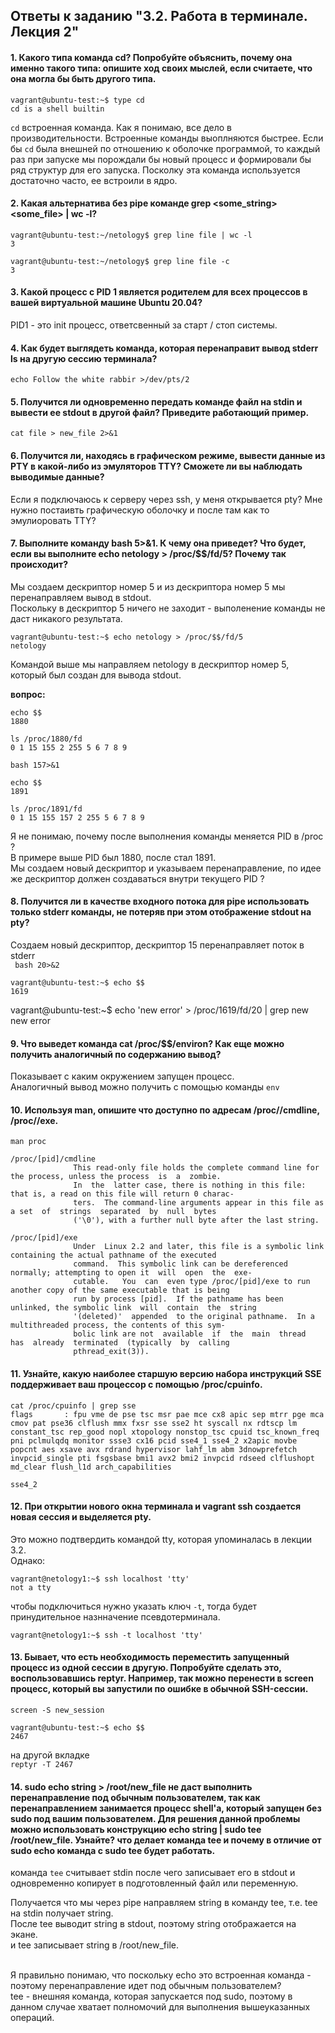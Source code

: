 ## Ответы к заданию "3.2. Работа в терминале. Лекция 2"

#### 1. Какого типа команда cd? Попробуйте объяснить, почему она именно такого типа: опишите ход своих мыслей, если считаете, что она могла бы быть другого типа. <br>
```
vagrant@ubuntu-test:~$ type cd
cd is a shell builtin
```    
`cd` встроенная команда. Как я понимаю, все дело в производительности. Встроенные команды выоплняются быстрее.
Если бы `cd` была внешней по отношению к оболочке программой, то каждый раз при запуске мы порождали бы новый процесс и формировали бы ряд структур для его запуска. Посколку эта команда используется достаточно часто, ее встроили в ядро.

#### 2. Какая альтернатива без pipe команде grep <some_string> <some_file> | wc -l? <br>
```
vagrant@ubuntu-test:~/netology$ grep line file | wc -l
3
```
```
vagrant@ubuntu-test:~/netology$ grep line file -c
3
```


#### 3. Какой процесс с PID 1 является родителем для всех процессов в вашей виртуальной машине Ubuntu 20.04? <br>
PID1 - это init процесс, ответсвенный за старт / стоп системы.


#### 4. Как будет выглядеть команда, которая перенаправит вывод stderr ls на другую сессию терминала? <br>
`echo Follow the white rabbir >/dev/pts/2`


#### 5. Получится ли одновременно передать команде файл на stdin и вывести ее stdout в другой файл? Приведите работающий пример. <br>
`cat file > new_file 2>&1`



#### 6. Получится ли, находясь в графическом режиме, вывести данные из PTY в какой-либо из эмуляторов TTY? Сможете ли вы наблюдать выводимые данные? <br>
Если я подключаюсь к серверу через ssh, у меня открывается pty?
Мне нужно постаивть графическую оболочку и после там как то эмулиоровать TTY?


#### 7. Выполните команду bash 5>&1. К чему она приведет? Что будет, если вы выполните echo netology > /proc/$$/fd/5? Почему так происходит? <br>

Мы создаем дескриптор номер 5 и из дескриптора номер 5 мы перенаправляем вывод в stdout.<br>
Поскольку в дескриптор 5 ничего не заходит - выполенение команды не даст никакого результата.<br>

```
vagrant@ubuntu-test:~$ echo netology > /proc/$$/fd/5
netology
```
Командой выше мы направляем netology в дескриптор номер 5, который был создан для вывода stdout.

**вопрос:**
```
echo $$
1880
```

```
ls /proc/1880/fd
0 1 15 155 2 255 5 6 7 8 9
```

`bash 157>&1`

```
echo $$
1891
```

```
ls /proc/1891/fd
0 1 15 155 157 2 255 5 6 7 8 9
```

Я не понимаю, почему после выполнения команды меняется PID в /proc ? <br>
В примере выше PID был 1880, после стал 1891.<br>
Мы создаем новый дескриптор и указываем перенаправление, по идее же дескриптор должен создаваться внутри текущего PID ?

#### 8. Получится ли в качестве входного потока для pipe использовать только stderr команды, не потеряв при этом отображение stdout на pty? <br>

Создаем новый дескриптор, дескриптор 15 перенаправляет поток в stderr <br>
` bash 20>&2`


```
vagrant@ubuntu-test:~$ echo $$
1619
```

vagrant@ubuntu-test:~$ echo 'new error' > /proc/1619/fd/20 | grep new
new error

#### 9. Что выведет команда cat /proc/$$/environ? Как еще можно получить аналогичный по содержанию вывод?
Показывает с каким окружением запущен процесс.<br>
Аналогичный вывод можно получить с помощью команды `env`

#### 10. Используя man, опишите что доступно по адресам /proc/<PID>/cmdline, /proc/<PID>/exe.
`man proc`

```
/proc/[pid]/cmdline
              This read-only file holds the complete command line for the process, unless the process  is  a  zombie.
              In  the  latter case, there is nothing in this file: that is, a read on this file will return 0 charac‐
              ters.  The command-line arguments appear in this file as a set  of  strings  separated  by  null  bytes
              ('\0'), with a further null byte after the last string.
```

```
/proc/[pid]/exe
              Under  Linux 2.2 and later, this file is a symbolic link containing the actual pathname of the executed
              command.  This symbolic link can be dereferenced normally; attempting to open it  will  open  the  exe‐
              cutable.   You  can  even type /proc/[pid]/exe to run another copy of the same executable that is being
              run by process [pid].  If the pathname has been unlinked, the symbolic link  will  contain  the  string
              '(deleted)'  appended  to the original pathname.  In a multithreaded process, the contents of this sym‐
              bolic link are not  available  if  the  main  thread  has  already  terminated  (typically  by  calling
              pthread_exit(3)).
```

#### 11. Узнайте, какую наиболее старшую версию набора инструкций SSE поддерживает ваш процессор с помощью /proc/cpuinfo.
```
cat /proc/cpuinfo | grep sse
flags		: fpu vme de pse tsc msr pae mce cx8 apic sep mtrr pge mca cmov pat pse36 clflush mmx fxsr sse sse2 ht syscall nx rdtscp lm constant_tsc rep_good nopl xtopology nonstop_tsc cpuid tsc_known_freq pni pclmulqdq monitor ssse3 cx16 pcid sse4_1 sse4_2 x2apic movbe popcnt aes xsave avx rdrand hypervisor lahf_lm abm 3dnowprefetch invpcid_single pti fsgsbase bmi1 avx2 bmi2 invpcid rdseed clflushopt md_clear flush_l1d arch_capabilities
```

`sse4_2`

#### 12. При открытии нового окна терминала и vagrant ssh создается новая сессия и выделяется pty. <br>
Это можно подтвердить командой tty, которая упоминалась в лекции 3.2. <br>
Однако:

```
vagrant@netology1:~$ ssh localhost 'tty'
not a tty
```

чтобы подключиться нужно указать ключ `-t`, тогда будет принудительное назнначение псевдотерминала.

`vagrant@netology1:~$ ssh -t localhost 'tty'`


#### 13. Бывает, что есть необходимость переместить запущенный процесс из одной сессии в другую. Попробуйте сделать это, воспользовавшись reptyr. Например, так можно перенести в screen процесс, который вы запустили по ошибке в обычной SSH-сессии.<br>

`screen -S new_session`

```
vagrant@ubuntu-test:~$ echo $$
2467
```

на другой вкладке <br>
`reptyr -T 2467`

#### 14. sudo echo string > /root/new_file не даст выполнить перенаправление под обычным пользователем, так как перенаправлением занимается процесс shell'а, который запущен без sudo под вашим пользователем. Для решения данной проблемы можно использовать конструкцию echo string | sudo tee /root/new_file. Узнайте? что делает команда tee и почему в отличие от sudo echo команда с sudo tee будет работать. <br>

команда `tee` считывает stdin после чего записывает его в stdout и одновременно копирует в подготовленный файл или переменную. <br>

Получается что мы через pipe направляем string в команду tee, т.е. tee на stdin получает string.<br>
После tee выводит string в stdout, поэтому string отображается на экане.<br>
и tee записывает string в /root/new_file.<br><br>

Я правильно понимаю, что поскольку echo это встроенная команда - поэтому перенаправление идет под обычным пользователем? <br>
tee - внешняя команда, которая запускается под sudo, поэтому в данном случае хватает полномочий для выполнения вышеуказанных операций.


